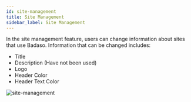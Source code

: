 ```yaml
---
id: site-management
title: Site Management
sidebar_label: Site Management
---
```


In the site management feature, users can change information about sites that use Badaso. Information that can be changed includes:

* Title
* Description (Have not been used)
* Logo
* Header Color
* Header Text Color

![site-management](assets/site-management.png)